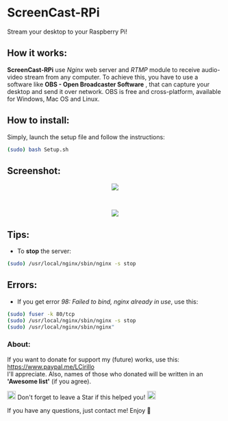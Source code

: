 # ScreenCast-RPi

Stream your desktop to your Raspberry Pi!

## How it works:
**ScreenCast-RPi** use _Nginx_ web server and _RTMP_ module to receive
audio-video stream from any computer. To achieve this, you have to use a software like **OBS - Open Broadcaster Software** , that can capture your desktop and send it over network. OBS is free and cross-platform, available for Windows, Mac OS and Linux.

## How to install:
Simply, launch the setup file and follow the instructions:
```bash
(sudo) bash Setup.sh
```

## Screenshot:
<p align="center">
  <img src="https://s13.postimg.org/y5th5l4af/maxresdefault.jpg"><br>
</p>
</br>
<p align="center">
  <img src="https://s10.postimg.org/4pg8kgwmh/Cattura.png"><br>
</p>

## Tips:
* To **stop** the server:
```bash
(sudo) /usr/local/nginx/sbin/nginx -s stop
```	
## Errors:
* If you get error *98:* _Failed to bind, nginx already in use_, use this:
```bash
(sudo) fuser -k 80/tcp
(sudo) /usr/local/nginx/sbin/nginx -s stop
(sudo) /usr/local/nginx/sbin/nginx"
```
### About:
If you want to donate for support my (future) works, use this: https://www.paypal.me/LCirillo  
I'll appreciate. Also, names of those who donated will be written in an **'Awesome list'** (if you agree).
<p>
<img src="http://icons.iconarchive.com/icons/paomedia/small-n-flat/1024/star-icon.png" width="20">
 Don't forget to leave a Star if this helped you! </b>
<img src="http://icons.iconarchive.com/icons/paomedia/small-n-flat/1024/star-icon.png" width="20">
</p>

If you have any questions, just contact me! Enjoy 🎉
